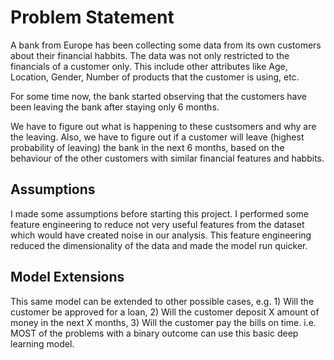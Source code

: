 # Problem Statement

A bank from Europe has been collecting some data from its own customers about their financial habbits. The data was not only restricted to the financials of a customer only. This include other attributes like Age, Location, Gender, Number of products that the customer is using, etc.

For some time now, the bank started observing that the customers have been leaving the bank after staying only 6 months.

We have to figure out what is happening to these custsomers and why are the leaving. Also, we have to figure out if a customer will leave (highest probability of leaving) the bank in the next 6 months, based on the behaviour of the other customers with similar financial features and habbits.

## Assumptions

I made some assumptions before starting this project. I performed some feature engineering to reduce not very useful features from the dataset which would have created noise in our analysis. This feature engineering reduced the dimensionality of the data and made the model run quicker.

## Model Extensions

This same model can be extended to other possible cases, e.g. 1) Will the customer be approved for a loan, 2) Will the customer deposit X amount of money in the next X months, 3) Will the customer pay the bills on time. i.e. MOST of the problems with a binary outcome can use this basic deep learning model.
